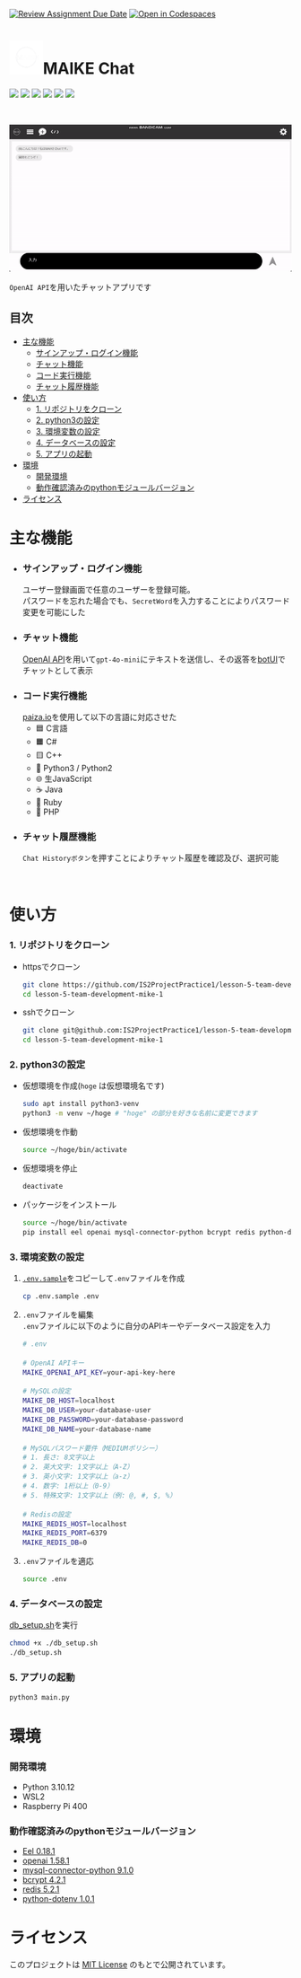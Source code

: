[![Review Assignment Due Date](https://classroom.github.com/assets/deadline-readme-button-22041afd0340ce965d47ae6ef1cefeee28c7c493a6346c4f15d667ab976d596c.svg)](https://classroom.github.com/a/Fw6BNX-f)
[![Open in Codespaces](https://classroom.github.com/assets/launch-codespace-2972f46106e565e64193e422d61a12cf1da4916b45550586e14ef0a7c637dd04.svg)](https://classroom.github.com/open-in-codespaces?assignment_repo_id=17388676)


# <img src="web/image/readme/logo.png" alt="ロゴ" width="60px">MAIKE Chat

<img src="https://img.shields.io/badge/-Html5-black.svg?logo=html5&style=flat-square" height="30px"> <img src="https://img.shields.io/badge/-Css3-black.svg?logo=css3&style=flat-square" height="30px"> <img src="https://img.shields.io/badge/-Javascript-black.svg?logo=javascript&style=flat-square" height="30px"> <img src="https://img.shields.io/badge/-Python-black.svg?logo=python&style=flat-square" height="30px"> <img src="https://img.shields.io/badge/-Mysql-black.svg?logo=mysql&style=flat-square" height="30px"> <img src="https://img.shields.io/badge/-Redis-black.svg?logo=redis&style=flat-square" height="30px">

<br />

![Sample](web/image/readme/Sample.gif)

`OpenAI API`を用いたチャットアプリです

## 目次
- [主な機能](#主な機能)
    - [サインアップ・ログイン機能](#サインアップ・ログイン機能)
    - [チャット機能](#チャット機能)
    - [コード実行機能](#コード実行機能)
    - [チャット履歴機能](#チャット履歴機能)
- [使い方](#使い方)
    - [1. リポジトリをクローン](#1-リポジトリをクローン)
    - [2. python3の設定](#2-python3の設定)
    - [3. 環境変数の設定](#3-環境変数の設定)
    - [4. データベースの設定](#4-データベースの設定)
    - [5. アプリの起動](#5-アプリの起動)
- [環境](#環境)
    - [開発環境](#開発環境)
    - [動作確認済みのpythonモジュールバージョン](#動作確認済みのpythonモジュールバージョン)
- [ライセンス](#ライセンス)

# 主な機能
- ### サインアップ・ログイン機能    
  ユーザー登録画面で任意のユーザーを登録可能。    
  パスワードを忘れた場合でも、`SecretWord`を入力することによりパスワード変更を可能にした
- ### チャット機能    
  [OpenAI API](https://openai.com/index/openai-api/)を用いて`gpt-4o-mini`にテキストを送信し、その返答を[botUI](https://botui.org/)でチャットとして表示
- ### コード実行機能    
  [paiza.io](https://paiza.io/ja)を使用して以下の言語に対応させた    
  - 🟦 C言語  
  - 🟧 C#  
  - 🟨 C++  
  - 🐍 Python3 / Python2  
  - 🌐 生JavaScript  
  - ☕ Java  
  - 💎 Ruby  
  - 🐘 PHP
- ### チャット履歴機能    
    `Chat Historyボタン`を押すことによりチャット履歴を確認及び、選択可能

<br>

# 使い方   
### 1. リポジトリをクローン    
- httpsでクローン    
    ```bash
    git clone https://github.com/IS2ProjectPractice1/lesson-5-team-development-mike-1.git
    cd lesson-5-team-development-mike-1
    ```
- sshでクローン    
    ```bash
    git clone git@github.com:IS2ProjectPractice1/lesson-5-team-development-mike-1.git
    cd lesson-5-team-development-mike-1
    ```
### 2. python3の設定    
- 仮想環境を作成(`hoge` は仮想環境名です)  
    ```bash
    sudo apt install python3-venv
    python3 -m venv ~/hoge # "hoge" の部分を好きな名前に変更できます
    ```
- 仮想環境を作動
    ```bash
    source ~/hoge/bin/activate
    ```
- 仮想環境を停止
    ```bash
    deactivate
    ```
- パッケージをインストール    
    ```bash
    source ~/hoge/bin/activate
    pip install eel openai mysql-connector-python bcrypt redis python-dotenv
    ```
### 3. 環境変数の設定
1. [`.env.sample`](./.env.sample)をコピーして`.env`ファイルを作成
    ```bash
    cp .env.sample .env
    ```
2. `.env`ファイルを編集    
    `.env`ファイルに以下のように自分のAPIキーやデータベース設定を入力
    ```bash
    # .env

    # OpenAI APIキー
    MAIKE_OPENAI_API_KEY=your-api-key-here

    # MySQLの設定
    MAIKE_DB_HOST=localhost
    MAIKE_DB_USER=your-database-user
    MAIKE_DB_PASSWORD=your-database-password
    MAIKE_DB_NAME=your-database-name

    # MySQLパスワード要件（MEDIUMポリシー）
    # 1. 長さ: 8文字以上
    # 2. 英大文字: 1文字以上（A-Z）
    # 3. 英小文字: 1文字以上（a-z）
    # 4. 数字: 1桁以上（0-9）
    # 5. 特殊文字: 1文字以上（例: @, #, $, %）

    # Redisの設定
    MAIKE_REDIS_HOST=localhost
    MAIKE_REDIS_PORT=6379
    MAIKE_REDIS_DB=0
    ```
3. `.env`ファイルを適応
    ```bash
    source .env
    ```
### 4. データベースの設定
[db_setup.sh](./db_setup.sh)を実行
```bash
chmod +x ./db_setup.sh
./db_setup.sh
```
### 5. アプリの起動
```bash
python3 main.py
```

# 環境
### 開発環境
- Python 3.10.12
- WSL2
- Raspberry Pi 400
### 動作確認済みのpythonモジュールバージョン
- [Eel 0.18.1](https://github.com/python-eel/Eel)
- [openai 1.58.1](https://platform.openai.com/docs/overview)
- [mysql-connector-python 9.1.0](https://github.com/mysql/mysql-connector-python)
- [bcrypt 4.2.1](https://github.com/pyca/bcrypt)
- [redis 5.2.1](https://github.com/redis/redis)
- [python-dotenv 1.0.1](https://github.com/theskumar/python-dotenv)

# ライセンス
このプロジェクトは [MIT License](LICENSE) のもとで公開されています。
